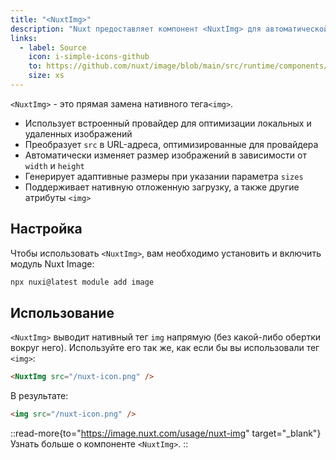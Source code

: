 ```yaml
---
title: "<NuxtImg>"
description: "Nuxt предоставляет компонент <NuxtImg> для автоматической оптимизации изображений."
links:
  - label: Source
    icon: i-simple-icons-github
    to: https://github.com/nuxt/image/blob/main/src/runtime/components/nuxt-img.ts
    size: xs
---
```


`<NuxtImg>` - это прямая замена нативного тега`<img>`.

- Использует встроенный провайдер для оптимизации локальных и удаленных изображений
- Преобразует `src` в URL-адреса, оптимизированные для провайдера
- Автоматически изменяет размер изображений в зависимости от `width` и `height`
- Генерирует адаптивные размеры при указании параметра `sizes`
- Поддерживает нативную отложенную загрузку, а также другие атрибуты `<img>`

## Настройка

Чтобы использовать `<NuxtImg>`, вам необходимо установить и включить модуль Nuxt Image:

```bash [Terminal]
npx nuxi@latest module add image
```

## Использование

`<NuxtImg>` выводит нативный тег `img` напрямую (без какой-либо обертки вокруг него). Используйте его так же, как если бы вы использовали тег `<img>`:

```html
<NuxtImg src="/nuxt-icon.png" />
```

В результате:

```html
<img src="/nuxt-icon.png" />
```

::read-more{to="https://image.nuxt.com/usage/nuxt-img" target="_blank"}
Узнать больше о компоненте `<NuxtImg>`.
::
